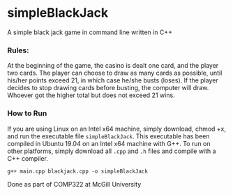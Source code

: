 # simpleBlackJack
A simple black jack game in command line written in C++

### Rules:
At the beginning of the game, the casino is dealt one card, and the player two cards. The player can choose to draw as many cards as possible, until his/her points exceed 21, in which case he/she busts (loses). If the player decides to stop drawing cards before busting, the computer will draw. Whoever got the higher total but does not exceed 21 wins.

### How to Run
If you are using Linux on an Intel x64 machine, simply download, chmod +x, and run the executable file `simpleBlackJack`. This executable has been compiled in Ubuntu 19.04 on an Intel x64 machine with G++. To run on other platforms, simply download all `.cpp` and `.h` files and compile with a C++ compiler.
 ```
 g++ main.cpp blackjack.cpp -o simpleBlackJack
 ```

Done as part of COMP322 at McGill University
